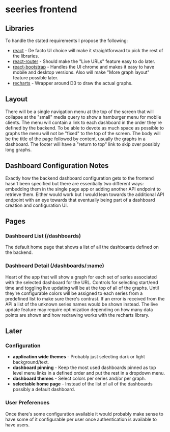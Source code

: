 # seeries frontend

## Libraries
To handle the stated requirements I propose the following:

* [react](https://github.com/facebook/react/) - De facto UI choice will make it straightforward to pick the rest of the libraries.
* [react-router](https://github.com/ReactTraining/react-router) - Should make the "Live URLs" feature easy to do later.
* [react-bootstrap](https://github.com/react-bootstrap/react-bootstrap) - Handles the UI chrome and makes it easy to have mobile and desktop versions. Also will make "More graph layout" feature possible later.
* [recharts](https://github.com/recharts/recharts) - Wrapper around D3 to draw the actual graphs.

## Layout
There will be a single navigation menu at the top of the screen that will collapse at the "small" media query to show a hamburger menu for mobile clients. The menu will contain a link to each dashboard in the order they're defined by the backend. To be able to devote as much space as possible to graphs the menu will not be "fixed" to the top of the screen. The body will be the title of the page followed by content, usually the graphs in a dashboard. The footer will have a "return to top" link to skip over possibly long graphs.

## Dashboard Configuration Notes
Exactly how the backend dashboard configuration gets to the frontend hasn't been specified but there are essentially two different ways: embedding them in the single page app or adding another API endpoint to retrieve them. Either would work but I would lean towards the additional API endpoint with an eye towards that eventually being part of a dashboard creation and configuration UI. 

## Pages

### Dashboard List (/dashboards)
The default home page that shows a list of all the dashboards defined on the backend.

### Dashboard Detail (/dashboards/:name)
Heart of the app that will show a graph for each set of series associated with the selected dashboard for the URL. Controls for selecting start/end time and toggling live updating will be at the top of all of the graphs. Until they're configurable colors will be assigned to each series from a predefined list to make sure there's contrast. If an error is received from the API a list of the unknown series names would be shown instead. The live update feature may require optimization depending on how many data points are shown and how redrawing works with the recharts library.

## Later

### Configuration
* **application wide themes** - Probably just selecting dark or light background/text.
* **dashboard pinning** - Keep the most used dashboards pinned as top level menu links in a defined order and put the rest in a dropdown menu.
* **dashboard themes** - Select colors per series and/or per graph.
* **selectable home page** - Instead of the list of all of the dashboards possibly a default dashboard.

### User Preferences
Once there's some configuration available it would probably make sense to have some of it configurable per user once authentication is available to have users.
